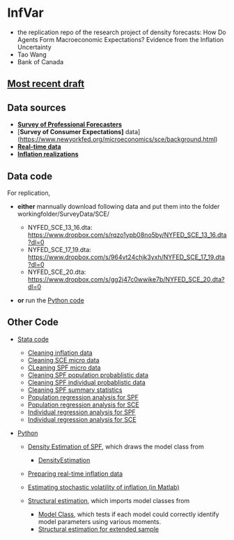 # InfVar 

- the replication repo of the research project of density forecasts: How Do Agents Form Macroeconomic Expectations? Evidence from the Inflation Uncertainty
- Tao Wang
- Bank of Canada 

## [Most recent draft](/InfVar.pdf)

## Data sources
- [__Survey of Professional Forecasters__](https://www.philadelphiafed.org/surveys-and-data/data-files)
- [__Survey of Consumer Expectations]__ data](https://www.newyorkfed.org/microeconomics/sce/background.html)
- [__Real-time data__](https://www.philadelphiafed.org/surveys-and-data/real-time-data-research)
- [__Inflation realizations__](https://fred.stlouisfed.org/)

## Data code

For replication, 
- __either__ mannually download following data and put them into the folder workingfolder/SurveyData/SCE/
    - NYFED_SCE_13_16.dta: https://www.dropbox.com/s/rqzo1ypb08no5by/NYFED_SCE_13_16.dta?dl=0 
    - NYFED_SCE_17_19.dta: https://www.dropbox.com/s/964vt24chjk3yxh/NYFED_SCE_17_19.dta?dl=0 
    - NYFED_SCE_20.dta: https://www.dropbox.com/s/gg2j47c0wwike7b/NYFED_SCE_20.dta?dl=0 

- __or__ run the [Python code](/workingfolder/python/DownloadSCE.ipynb)

## Other Code

- [Stata code](/workingfolder/DoFile)
    - [Cleaning inflation data](/workingfolder/DoFile/Step00_InflationData.do)
    - [Cleaning SCE micro data](/workingfolder/DoFile/Step01_CleaningSCE%26hist.do)
    - [CLeaning SPF micro data](/workingfolder/DoFile/Step02_CleaningSPF.do)
    - [Cleaning SPF population probablistic data](/workingfolder/DoFile/Step02b_CleaningSPF_Prob.do)
    - [Cleaning SPF individual probablistic data](/workingfolder/DoFile/Step02c_CleaningSPF_IndProb.do)
    - [Cleaning SPF summary statistics](/workingfolder/DoFile/Step02d_CleaningSPFSumStat_IndDst.do)
    - [Population regression analysis for SPF](/workingfolder/DoFile/Step03a_PopAnalysisQ.do)
    - [Population regression analysis for SCE](/workingfolder/DoFile/Step03b_PopAnalysisSCEM.do)
    - [Individual regression analysis for SPF](/workingfolder/DoFile/Step05a_IndSPFAnalysis.do)
    - [Individual regression analysis for SCE](/workingfolder/DoFile/Step05b_IndSCEAnalyais.do)
 
- [Python](/workingfolder/python)
  - [Density Estimation of SPF](/workingfolder/python/DoDensityEst.ipynb), which draws the model class from 
     - [DensityEstimation](/workingfolder/python/DensityEst.py)

  - [Preparing real-time inflation data](/workingfolder/python/RealTimeDataAnalytics.ipynb)

  - [Estimating stochastic volatility of inflation (in Matlab)](/workingfolder/python/DoStockWatsonEst.m)
  
  - [Structural estimation](/workingfolder/python/DoSMMEst.ipynb), which imports model classes from 
     - [Model Class](/workingfolder/python/SMMEst.ipynb), which tests if each model could correctly identify model parameters using various moments. 
    - [Structural estimation for extended sample](/workingfolder/python/DoSMMEst-after2022.ipynb)
   

```python

```
